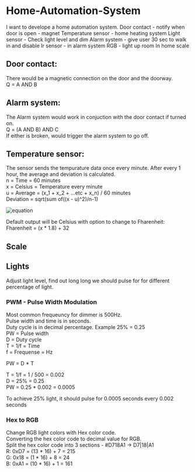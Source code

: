 # Home-Automation-System
I want to develope a home automation system.
Door contact - notify when door is open - magnet
Temperature sensor - home heating system
Light sensor -  Check light level and dim
Alarm system - give user 30 sec to walk in and disable
Ir sensor - in alarm system
RGB - light up room
In home scale

## Door contact:
There would be a magnetic connection on the door and the doorway. <br />
Q = A AND B

## Alarm system:
The Alarm system would work in conjuction with the door contact if turned on. <br />
Q = (A AND B) AND C <br />
If either is broken, would trigger the alarm system to go off.

## Temperature sensor:
The sensor sends the tempurature data once every minute. After every 1 hour, the average and deviation is calculated. <br />
n = Time = 60 minutes <br />
x = Celsius = Temperature every minute <br />
u = Average = (x_1 + x_2 + ...etc + x_n) / 60 minutes <br />
Deviation = sqrt(sum of((x - u)^2)/n-1)

![equation](https://user-images.githubusercontent.com/114096417/222480857-b17352bb-b963-4fe4-8874-51e6438808c5.png)
  
Default output will be Celsius with option to change to Fharenheit: <br />
Fharenheit = (x * 1.8) + 32

## Scale

## Lights
Adjust light level, find out long long we should pulse for for different percentage of light. <br />
### PWM - Pulse Width Modulation <br />
Most common frequeuncy for dimmer is 500Hz. <br />
Pulse width and time is in seconds. <br />
Duty cycle is in decimal percentage. Example 25% = 0.25 <br />
PW = Pulse width <br />
D = Duty cycle <br />
T = 1/f = Time <br />
f = Frequense = Hz <br />

PW = D * T <br />

T = 1/f = 1 / 500 = 0.002 <br/>
D = 25% = 0.25 <br />
PW = 0.25 * 0.002 = 0.0005 <br />

To achieve 25% light, it should pulse for 0.0005 seconds every 0.002 seconds <br />

### Hex to RGB
Change RGB light colors with Hex color code. <br />
Converting the hex color code to decimal value for RGB. <br />
Split the hex color code into 3 sections - #D718A1 -> D7|18|A1 <br />
R: 0xD7 = (13 * 16) + 7 = 215 <br />
G: 0x18 = (1 * 16) + 8 = 24 <br />
B: 0xA1 = (10 * 16) + 1 = 161 <br />
